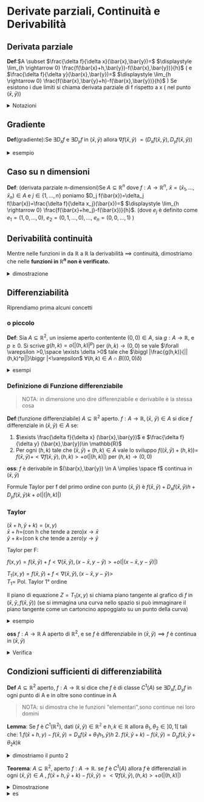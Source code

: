 # Derivate parziali, Continuità e Derivabilità

## Derivata parziale

**Def**:$A \subset
$\frac{\delta f}{\delta x}(\bar{x},\bar{y})=$ $\displaystyle \lim_{h \rightarrow 0} \frac{f(\bar{x}+h,\bar{y})-f(\bar{x},\bar{y})}{h}$ ( e $\frac{\delta f}{\delta y}(\bar{x},\bar{y})=$ $\displaystyle \lim_{h \rightarrow 0} \frac{f(\bar{x},\bar{y}+h)-f(\bar{x},\bar{y})}{h}$ )
Se esistono i due limiti si chiama derivata parziale di f rispetto a x  ( nel punto $(\bar{x},\bar{y})$)


<details>
<summary>
Notazioni
</summary>

$\frac{\delta f}{\delta y}f(\bar{x},\bar{y})= D_y f(\bar{x},\bar{y})=\delta_y f(\bar{x},\bar{y})$

</details>

## Gradiente

**Def**(gradiente):Se $\exists D_x f$ e $\exists D_y f$ in $(\bar{x},\bar{y})$ allora $\nabla f(\bar{x},\bar{y})$ $=(D_x f(\bar{x},\bar{y}), D_y f(\bar{x},\bar{y}))$


<details>
<summary>
esempio
</summary>

$f(x,y)= xye^{-x^2}$ $D_x f= y D_x(xe^{-x^2})$
$=y[e^{-x^2}-2x^2 e^{-x^2}]=y(1-2x^2)e^{-x^2}$

$D_y f= xe^{-x^2}$ 

</details>


## Caso su n dimensioni

**Def**: (derivata parziale n-dimensioni)Se $A\subseteq \mathbb{R}^n$ dove $f:A \to \mathbb{R}^n$, $\bar{x}=(\bar{x}_1,\dots,\bar{x}_n) \in A$  e $j \in \{1, \dots, n\}$ poniamo $D_j f(\bar{x})=\delta_j f(\bar{x})=\frac{\delta f}{\delta x_j}(\bar{x})=$ $\displaystyle \lim_{h \rightarrow 0} \frac{f(\bar{x}+he_j)-f(\bar{x})}{h}$. (dove $e_j$ è definito come $e_1=(1,0,\dots,0)$, $e_2=(0,1,\dots,0),\dots$, $e_n=(0,0,\dots,1)$ )
 

## Derivabilità continuità 

Mentre nelle funzioni in da $\mathbb{R}$ a $\mathbb{R}$ la derivabilità $\implies$ continuità, dimostriamo che nelle **funzioni in $\mathbb{R}^n$ non è verificato.**

<details>
<summary>
dimostrazione
</summary>

![](vx_images/492614796826122.png)
</details>

## Differenziabilità

Riprendiamo prima alcuni concetti

### o piccolo 


**Def**: Sia $A \subseteq \mathbb{R}^2,$ un insieme aperto contentente $(0,0) \in A$, sia  $g:A \to \mathbb{R}$, e $p \ge 0$. Si scrive $g(h,k)=o(|(h,k)|^p)$ per $(h,k) \to (0,0)$ se  vale $\forall \varepsilon >0,\space \exists \delta >0$ tale che $\biggl |\frac{g(h,k)}{||(h,k)^p||}\biggr |<\varepsilon$ $\forall (h,k) \in A \cap B((0,0)\delta)$ 


<details>
<summary>
esempi
</summary>

![](vx_images/145026305615214.png)
</details>


### Definizione di Funzione differenziabile

> NOTA: in dimensione uno dire differenziabile e derivabile è la stessa cosa

**Def**:(funzione differenziabile) $A \subseteq \mathbb{R}^2$ aperto. $f:A\to \mathbb{R}, (\bar{x}$, $\bar{y})\in A$ si dice $f$ differenziale in $(\bar{x},\bar{y})\in A$ se:
1. $\exists \frac{\delta f}{\delta x} (\bar{x},\bar{y})$ e $\frac{\delta f}{\delta y} (\bar{x},\bar{y})\in \mathbb{R}$
2. Per ogni $(h,k)$ tale che $(\bar{x},\bar{y})+(h,k) \in A$ vale lo sviluppo  $f((\bar{x},\bar{y})+(h,k))=$ $f(\bar{x},\bar{y})+<\nabla f(\bar{x},\bar{y}),(h,k)>+o(|(h,k)|)$ per $(h,k) \to (0,0)$


**oss**: $f$ è  derivabile in $(\bar{x},\bar{y}) \in A \implies \space f$   continua in $(\bar{x},\bar{y})$


Formule Taylor per f del primo ordine con punto $(\bar{x},\bar{y})$ è $f(\bar{x},\bar{y})+D_x f(\bar{x},\bar{y})h + D_y f(\bar{x},\bar{y})k+o(|(|h,k)|)$


###  Taylor

$(\bar{x}+h,\bar{y}+k)=(x,y)$  
$\bar{x}+h=$(con h che tende a zero)$x\to\bar{x}$  
$\bar{y}+k=$(con k che tende a zero)$y\to\bar{y}$  

Taylor per F:

$f(x,y)=f(\bar{x},\bar{y})+f<\nabla(\bar{x},\bar{y}),(x-\bar{x},y-\bar{y})>+o(|(x-\bar{x},y-\bar{y})|)$   

$T_1(x,y)=f(\bar{x},\bar{y})+f<\nabla(\bar{x},\bar{y}),(x-\bar{x},y-\bar{y})>$  
$T_1=$ Pol. Taylor 1° ordine  


Il piano di equazione $Z=T_1(x,y)$ si chiama piano tangente al grafico di $f$ in $(\bar{x},\bar{y},f(\bar{x},\bar{y}))$ (se si immagina una curva nello spazio si può immaginare il piano tangente come un cartoncino appoggiato su un punto della curva)


<details>
<summary>
esempio
</summary>

$f(x,y)=\sqrt{1+xy^2}$ $(\bar{x},\bar{y})=(2,-1)$

$D_x f=\frac{y^2}{2\sqrt{1+xy^2}}$  
$D_y f=\frac{2xy}{2\sqrt{1+xy^2}}$  

$f(2,-1)=\sqrt{3}$

$\nabla f(2,-1)=(\frac{y^2}{2\sqrt{1+xy^2}},\frac{2xy}{2\sqrt{1+xy^2}})$ $=(\frac{1}{2\sqrt{3}},\frac{-2}{\sqrt{3}})$    
$T_1(x,y)=f(2,1)+<\nabla f(2,-1),(x-2,y+1)>=\sqrt{3}+\frac{1}{2\sqrt{3}}(x-2)-\frac{-2}{\sqrt{3}}(y+1)$  

$z=T_1(x,y)$ eq paino tangente

</details>

**oss** $f:A \to \mathbb{R}$ A aperto di $\mathbb{R}^2$, e se $f$ è differenziabile in $(\bar{x},\bar{y})\implies f$  è continua in $(\bar{x},\bar{y})$

<details>
<summary>
Verifica
</summary>

bisogna vedere che $\forall (h_n,k_n) \to (0,0)$ (per ogni successione che tende a 0,0) vale $f(\bar{x}+h_n,\bar{y}+k_n)\to f(\bar{x},\bar{y})$ (con $n \to \infty$)  
Sia $(h_n,k_n)\to (0,0)$ Taylor $f(\bar{x}+h_n+\bar{y}+k_n)-f(\bar{x},\bar{y})=<\nabla f(\bar{x},\bar{y}),(h_n,k_n)>+o(|(h_n,k_n)|)$

</details>


## Condizioni sufficienti di differenziabilità


**Def** $A \subseteq \mathbb{R}^2$ aperto, $f: A \to \mathbb{R}$ si dice che $f$ è di classe $C^1 (A)$ se  $\exists D_x f, D_y f$ in ogni punto di A e in oltre sono continue in A



> NOTA:
> si dimostra che le funzioni "elementari",sono continue nei loro domini


**Lemma**: Se $f$ è $C^1(\mathbb{R}^2)$, dati $(\bar{x},\bar{y})\in \mathbb{R^2}$ e $h,k \in \mathbb{R}$ allora $\theta_1,\theta_2 \in ]0,1[$ tali che:
1.$f(\bar{x}+h,y)-f(\bar{x},\bar{y})=D_x f(\bar{x}+\theta_1 h_1,\bar{y})h$
2. $f(\bar{x},\bar{y}+k)-f(\bar{x},\bar{y})=D_y f(\bar{x},\bar{y}+\theta_2k)k$

<details>
<summary>
dimostriamo il punto 2
</summary>

$g(t)=f(\bar{x},t)$ per $t \in \mathbb{R}$

$g(\bar{y}+k)-g(\bar{y})=f(\bar{x},\bar{y}+k)-f(\bar{x},\bar{y})$

**Lagrange**

$g'(t)=\displaystyle \lim_{s \rightarrow 0} \frac{g(t+2)-g(t)}{s}=$
$\displaystyle \lim_{s \rightarrow 0} \frac{f(\bar{x},t+s)-f(\bar{x},t)}{s}$ $=\frac{\delta f}{\delta x} (\bar{x},t)\implies g'(t)=D_y f(\bar{x},t)$ per ipotesi g' esiste ed è anche continua


Uso Lagrange per g con $\bar{y}$ e $\bar{y}+k$


$\exists \theta \in ]0,1[$ tale che $g(\bar{y}+k)- g(\bar{y})=g'(\bar{y}+\theta)k$  che è uguale a dire $f(\bar{x},\bar{y}+k)-f(\bar{x},\bar{y})= D_y f(\bar{x}+\theta_2 k)$


</details>



**Teorema**: $A \subseteq \mathbb{R}^2$, aperto $f:A \to \mathbb{R}$. se $f$ è $C^1(A)$ allora $f$ è differenziali in ogni $(\bar{x},\bar{y})\in A$ , $f(\bar{x}+h,\bar{y}+k)-f(\bar{x},\bar{y})=<\nabla f(\bar{x},\bar{y}),(h,k)>+o(|(h,k)|)$


<details>
<summary>
Dimostrazione
</summary>

$A=\mathbb{R}, f \space C^1(\mathbb{R}^2),(\bar{x},\bar{y})\in \mathbb{R}^2$ sia $(h,k)\in \mathbb{R}^2$ 

Utilizziamo Taylor

$f(\bar{x}+h,\bar{y}+k)-f(\bar{x},\bar{y})=$ $f(\bar{x}+h,\bar{y}+k)-f(\bar{x}+h,\bar{y})+f(\bar{x}+h,\bar{y})-f(\bar{x},\bar{y})$

ora applichiamo il lemma, prima per $f(\bar{x}+h,\bar{y}+k)-f(\bar{x}+h,\bar{y})$ e poi per $f(\bar{x}+h,\bar{y})-f(\bar{x},\bar{y})$

(2) $f(\bar{x}+h,\bar{y})-f(\bar{x},\bar{y})$ $\exists \theta_1 \in ]0,1[$ tali che $D_x f(\bar{x})+ \theta _1 h, \bar{y})h$  $\exists \theta_2 \in ]0,1[$ tale che 
1. $f(\bar{x}+h,\bar{y}+k)- f(\bar{x}+h,\bar{y})=D_y f(\bar{x}+h,\bar{y}+\theta_2 k)k$

Dunque abbiamo $\exists \theta_1,\theta_2 \in ]0,1[$ $f(\bar{x}+h,\bar{y}+k)-f(\bar{x},\bar{y})=D_x f(\bar{x}+\theta_1h,\bar{y}h)+D_y f(\bar{x}+h,\bar{y}+\theta_2 k)k$

Mostriamo che
1. $D_x f(\bar{x},\bar{y})h+o(|(h,k)|)$
2. $D_y f(\bar{x},\bar{y})k+o(|(h,k)|)$

Prima affermazione $\iff D_x [f(\bar{x}+\theta_1 h,\bar{y})- D_x f(\bar{x},\bar{y})]h=o(|(h,k)|)$

$\forall \varepsilon >0 \exists \delta >0$ tale che $\frac{|[D_x f(\bar{x}+\theta_1 h,\bar{y})-D_x f(\bar{x},\bar{y})]h|}{|(h,k)|}<\varepsilon$ $0<|(h,k)|<\delta$ $|D_x f(\bar{x}+\theta+h,\bar{y})- D_x f(\bar{x},\bar{y})| |\frac{h}{(h,k)}| \le |D_x f(\bar{x}+\theta_1 h, \bar{y})-D_x f(\bar{x},\bar{y})|<\varepsilon$


se prendiamo $\varepsilon >0,\delta$ verra fuori questo delta che dalla continuità $D_x f$ in $(\bar{x},\bar{y}) \implies$
$|D_x f(\bar{x}+\theta_1 h, \bar{y})-D_x f(\bar{x},\bar{y})|<\varepsilon$ $\forall (y,v) \in B((\bar{x},\bar{y}),\delta)$

</details>


<details>
<summary>
es
</summary>

$f(x,y)= \sin(x^2+xy)$  $(\bar{x},\bar{y})=(-\sqrt{\frac{\pi}{4}},0)$

$f(-\sqrt{\frac{\pi}{4}},0)=\sin(\sqrt{\frac{\pi}{4})}=\frac{1}{\sqrt{2}}$

$D_x f(x,y)=\cos(x^2+xy)+ D_x(x^2+xy)=\cos(x^2+xy)+2x+y$
$D_y f(x,y)=\cos(x^2+xy)+ D_y(x^2+xy)=\cos(x^2+xy)+x$


$\nabla f(-\frac{\pi}{4},0)=(-\sqrt{\frac{\pi}{2}},-\frac{1}{2}\sqrt{\frac{\pi}{2}})$

$T_1(x,y)=f(-\frac{\sqrt{\pi}}{2},2)+<\nabla f(-\sqrt{\frac{\pi}{4}},0),(x+\sqrt{\frac{\pi}{4}},y)>$
$=\frac{1}{\sqrt{2}}+<\nabla (-\sqrt{\frac{\pi}{2}},-\frac{1}{2}\sqrt{\frac{\pi}{2}}),(x+\sqrt{\frac{\pi}{4}},y)>$

Formula di Taylor:

$f(x,y)=T_1(x,y)+o(|(x+\frac{\sqrt{\pi}}{2},y)|)$ per $(x,y) \to (-\frac{\sqrt{\pi}}{2},0)$

$z=T_1(x,y)$ equazione piano tangente $=\{(x,y,z) \in \mathbb{R}^3 / z= T_1(x,y)\}$

</details>



